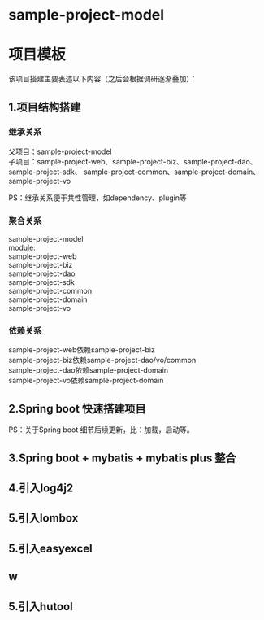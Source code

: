 # sample-project-model
<h1>项目模板</h1>

该项目搭建主要表述以下内容（之后会根据调研逐渐叠加）：

<h2>1.项目结构搭建</h2>

<h3>继承关系</h3>
  父项目：sample-project-model <br/>
  子项目：sample-project-web、sample-project-biz、sample-project-dao、sample-project-sdk、
  sample-project-common、sample-project-domain、sample-project-vo</module>
  
PS：继承关系便于共性管理，如dependency、plugin等

<h3>聚合关系</h3>
sample-project-model<br/>
module:<br/>
sample-project-web<br/>
sample-project-biz<br/>
sample-project-dao<br/>
sample-project-sdk<br/>
sample-project-common<br/>
sample-project-domain<br/>
sample-project-vo<br/>
<h3>依赖关系</h3>

sample-project-web依赖sample-project-biz<br/>
sample-project-biz依赖sample-project-dao/vo/common<br/>
sample-project-dao依赖sample-project-domain<br/>
sample-project-vo依赖sample-project-domain<br/>

<h2>2.Spring boot 快速搭建项目</h2>
PS：关于Spring boot 细节后续更新，比：加载，启动等。
<h2>3.Spring boot + mybatis + mybatis plus 整合</h2>
<h2>4.引入log4j2</h2>
<h2>5.引入lombox<h2/>
<h2>5.引入easyexcel<h2/>w
<h2>5.引入hutool<h2/>
